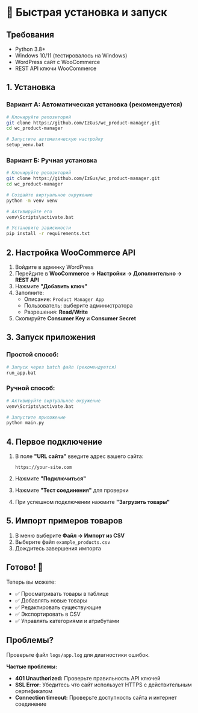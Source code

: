 # 🚀 Быстрая установка и запуск

## Требования
- Python 3.8+ 
- Windows 10/11 (тестировалось на Windows)
- WordPress сайт с WooCommerce
- REST API ключи WooCommerce

## 1. Установка

### Вариант А: Автоматическая установка (рекомендуется)

```bash
# Клонируйте репозиторий
git clone https://github.com/IzGus/wc_product-manager.git
cd wc_product-manager

# Запустите автоматическую настройку
setup_venv.bat
```

### Вариант Б: Ручная установка

```bash
# Клонируйте репозиторий
git clone https://github.com/IzGus/wc_product-manager.git
cd wc_product-manager

# Создайте виртуальное окружение
python -m venv venv

# Активируйте его
venv\Scripts\activate.bat

# Установите зависимости
pip install -r requirements.txt
```

## 2. Настройка WooCommerce API

1. Войдите в админку WordPress
2. Перейдите в **WooCommerce → Настройки → Дополнительно → REST API**
3. Нажмите **"Добавить ключ"**
4. Заполните:
   - Описание: `Product Manager App`
   - Пользователь: выберите администратора
   - Разрешения: **Read/Write**
5. Скопируйте **Consumer Key** и **Consumer Secret**

## 3. Запуск приложения

### Простой способ:
```bash
# Запуск через batch файл (рекомендуется)
run_app.bat
```

### Ручной способ:
```bash
# Активируйте виртуальное окружение
venv\Scripts\activate.bat

# Запустите приложение
python main.py
```

## 4. Первое подключение

1. В поле **"URL сайта"** введите адрес вашего сайта:
   ```
   https://your-site.com
   ```

2. Нажмите **"Подключиться"**

3. Нажмите **"Тест соединения"** для проверки

4. При успешном подключении нажмите **"Загрузить товары"**

## 5. Импорт примеров товаров

1. В меню выберите **Файл → Импорт из CSV**
2. Выберите файл `example_products.csv`
3. Дождитесь завершения импорта

## Готово! 🎉

Теперь вы можете:
- ✅ Просматривать товары в таблице
- ✅ Добавлять новые товары
- ✅ Редактировать существующие
- ✅ Экспортировать в CSV
- ✅ Управлять категориями и атрибутами

## Проблемы?

Проверьте файл `logs/app.log` для диагностики ошибок.

**Частые проблемы:**

- **401 Unauthorized:** Проверьте правильность API ключей
- **SSL Error:** Убедитесь что сайт использует HTTPS с действительным сертификатом
- **Connection timeout:** Проверьте доступность сайта и интернет соединение 